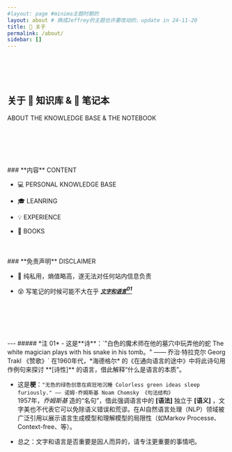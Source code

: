 ```yaml
---
#layout: page #minima主题时期的
layout: about # 换成Jeffrey的主题也许要改动的，update in 24-11-20
title: 🪭 关于
permalink: /about/
sidebar: []
---
```

<style>
.post-title {display: none;}
</style>
<div style="margin-top: 100px;"></div>

## **关于 🧠 知识库 & 📒 笔记本**  
ABOUT THE KNOWLEDGE BASE & THE NOTEBOOK
<div style="margin-top: 100px;"></div>
### **内容**  
CONTENT  

- 💻 PERSONAL KNOWLEDGE BASE  

- 🎓 LEANRING   

- 💡 EXPERIENCE   

- 📖 BOOKS   
<div style="margin-top: 50px;"></div>
### **免责声明**  
DISCLAIMER  

- 🥵 纯私用，熵值略高，遂无法对任何站内信息负责  

- 😵 写笔记的时候可能不大在乎 ***[`文字和语言`<sup>01</sup>](#注-01)***    

<div style="margin-top: 100px;"></div>
---
##### *注 01*
- 这是**诗**：`"白色的魔术师在他的墓穴中玩弄他的蛇 The white magician plays with his snake in his tomb。" —— 乔治·特拉克尔 Georg Trakl 《赞歌》`  
在1960年代，*海德格尔* 的《在通向语言的途中》中将此诗句用作例句来探讨 **[诗性]** 的语言，借此解释“什么是语言的本质”。  

- 这是**梗**：`"无色的绿色创意在疯狂地沉睡 Colorless green ideas sleep furiously." —— 诺姆·乔姆斯基 Noam Chomsky 《句法结构》`  
1957年，*乔姆斯基* 造的“名句”，借此强调语言中的 **[语法]** 独立于 **[语义]** ，文字美也不代表它可以免除语义错误和荒谬。在AI自然语言处理（NLP）领域被广泛引用以展示语言生成模型和理解模型的局限性（如Markov Processe、Context-free、等）。  

- 总之：文字和语言是否重要是因人而异的，请专注更重要的事情吧。